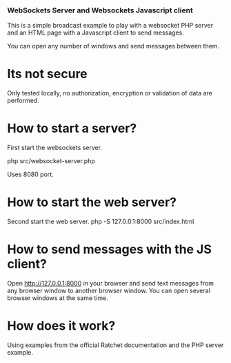 ### WebSockets Server and Websockets Javascript client
This is a simple broadcast example to play with a websocket PHP server and an HTML page with a Javascript client to send messages. 

You can open any number of windows and send messages between them.

# Its not secure
Only tested locally, no authorization, encryption or validation of data are performed.

# How to start a server?
First start the websockets server.

php src/websocket-server.php

Uses 8080 port.

# How to start the web server?
Second start the web server.
php -S 127.0.0.1:8000 src/index.html

# How to send messages with the JS client?
Open http://127.0.0.1:8000 in your browser and send text messages from any browser window to another browser window. You can open several browser windows at the same time.

# How does it work?
Using examples from the official Ratchet documentation and the PHP server example.


